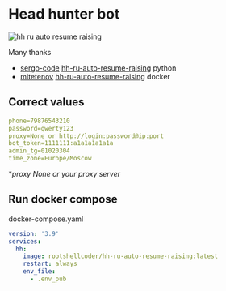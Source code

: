 # Head hunter bot

![hh ru auto resume raising](https://github.com/RootShell-coder/hh-ru-auto-resume-raising/actions/workflows/docker-publish.yaml/badge.svg?branch=docker)

Many thanks

- [sergo-code](https://github.com/sergo-code) [hh-ru-auto-resume-raising](https://github.com/sergo-code/hh-ru-auto-resume-raising) python
- [mitetenov](https://github.com/mitetenov) [hh-ru-auto-resume-raising](https://github.com/mitetenov/hh-ru-auto-resume-raising) docker

## Correct values

```yml
phone=79876543210
password=qwerty123
proxy=None or http://login:password@ip:port
bot_token=1111111:a1a1a1a1a1a
admin_tg=01020304
time_zone=Europe/Moscow
```

**proxy None or your proxy server*

## Run docker compose

docker-compose.yaml

```yaml
version: '3.9'
services:
  hh:
    image: rootshellcoder/hh-ru-auto-resume-raising:latest
    restart: always
    env_file:
      - .env_pub
```
